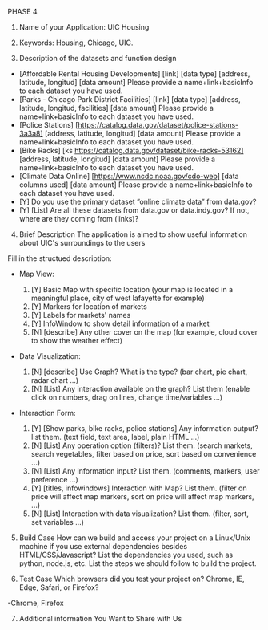 PHASE 4

1. Name of your Application: UIC Housing

2. Keywords: Housing, Chicago, UIC.

3. Description of the datasets and function design
 * [Affordable Rental Housing Developments] [link] [data type] [address, latitude, longitud] [data amount] Please provide a name+link+basicInfo to each dataset you have used.
 * [Parks - Chicago Park District Facilities] [link] [data type] [address, latitude, longitud, facilities] [data amount] Please provide a name+link+basicInfo to each dataset you have used.
 * [Police Stations] [https://catalog.data.gov/dataset/police-stations-3a3a8] [address, latitude, longitud] [data amount] Please provide a name+link+basicInfo to each dataset you have used.
 * [Bike Racks] [ks https://catalog.data.gov/dataset/bike-racks-53162] [address, latitude, longitud] [data amount] Please provide a name+link+basicInfo to each dataset you have used.
 * [Climate Data Online] [https://www.ncdc.noaa.gov/cdo-web] [data columns used] [data amount] Please provide a name+link+basicInfo to each dataset you have used.
 * [Y] Do you use the primary dataset ”online climate data” from data.gov? 
 * [Y] [List] Are all these datasets from data.gov or data.indy.gov? If not, where are they coming from (links)?

4. Brief Description
The application is aimed to show useful information about UIC's surroundings to the users

 Fill in the structued description:
 * Map View:
	1. [Y] Basic Map with specific location (your map is located in a meaningful place, city of west lafayette for example)
	2. [Y] Markers for location of markets
	3. [Y] Labels for markets' names
	4. [Y] InfoWindow to show detail information of a market 
	5. [N] [describe] Any other cover on the map (for example, cloud cover to show the weather effect)

 * Data Visualization:
	1. [N] [describe] Use Graph? What is the type? (bar chart, pie chart, radar chart ...)
	2. [N] [List] Any interaction available on the graph? List them (enable click on numbers, drag on lines, change time/variables ...)
	
 * Interaction Form:
	1. [Y] [Show parks, bike racks, police stations] Any information output? list them. (text field, text area, label, plain HTML ...)
	2. [N] [List] Any operation option (filters)? List them. (search markets, search vegetables, filter based on price, sort based on convenience ...)
	3. [N] [List] Any information input? List them. (comments, markers, user preference ...)
	4. [Y] [titles, infowindows] Interaction with Map? List them. (filter on price will affect map markers, sort on price will affect map markers, ...)
	5. [N] [List] Interaction with data visualization? List them. (filter, sort, set variables ...)

5. Build Case
How can we build and access your project on a Linux/Unix machine if you use external dependencies besides HTML/CSS/Javascript?
List the dependencies you used, such as python, node.js, etc.
List the steps we should follow to build the project.

6. Test Case
Which browsers did you test your project on? Chrome, IE, Edge, Safari, or Firefox?

-Chrome, Firefox

7. Additional information You Want to Share with Us

